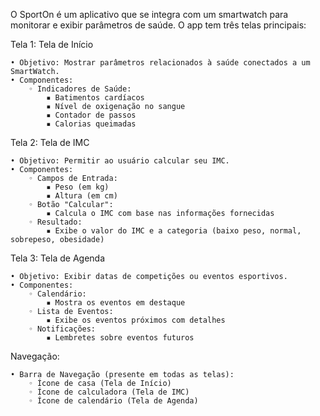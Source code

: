 O SportOn é um aplicativo que se integra com um smartwatch para monitorar e exibir parâmetros de saúde. O app tem três telas principais:

Tela 1: Tela de Início

    • Objetivo: Mostrar parâmetros relacionados à saúde conectados a um SmartWatch.
    • Componentes:
        ◦ Indicadores de Saúde:
            ▪ Batimentos cardíacos
            ▪ Nível de oxigenação no sangue
            ▪ Contador de passos
            ▪ Calorias queimadas
Tela 2: Tela de IMC
    
    • Objetivo: Permitir ao usuário calcular seu IMC.
    • Componentes:
        ◦ Campos de Entrada:
            ▪ Peso (em kg)
            ▪ Altura (em cm)
        ◦ Botão "Calcular":
            ▪ Calcula o IMC com base nas informações fornecidas
        ◦ Resultado:
            ▪ Exibe o valor do IMC e a categoria (baixo peso, normal, sobrepeso, obesidade)
Tela 3: Tela de Agenda
    
    • Objetivo: Exibir datas de competições ou eventos esportivos.
    • Componentes:
        ◦ Calendário:
            ▪ Mostra os eventos em destaque
        ◦ Lista de Eventos:
            ▪ Exibe os eventos próximos com detalhes
        ◦ Notificações:
            ▪ Lembretes sobre eventos futuros
Navegação:
   
    • Barra de Navegação (presente em todas as telas):
        ◦ Ícone de casa (Tela de Início)
        ◦ Ícone de calculadora (Tela de IMC)
        ◦ Ícone de calendário (Tela de Agenda)

